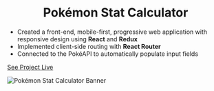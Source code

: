 <h1 align="center">Pokémon Stat Calculator</h1>

- Created a front-end, mobile-first, progressive web application with responsive design using **React** and **Redux**
- Implemented client-side routing with **React Router**
- Connected to the PokéAPI to automatically populate input fields
  
[See Project Live](https://d-mcneil.github.io/pokemon-calculator/) 
  
![Pokémon Stat Calculator Banner](https://github.com/d-mcneil/pokemon-calculator/assets/108340538/be682bb7-614d-447d-b601-e34f077b445d)
